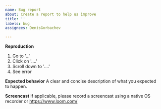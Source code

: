 ```yaml
---
name: Bug report
about: Create a report to help us improve
title: ''
labels: bug
assignees: DenisGorbachev

---
```


**Reproduction**
1. Go to '...'
2. Click on '....'
3. Scroll down to '....'
4. See error

**Expected behavior**
A clear and concise description of what you expected to happen.

**Screencast**
If applicable, please record a screencast using a native OS recorder or https://www.loom.com/
